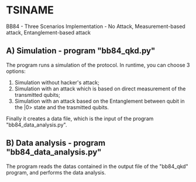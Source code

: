 # TSINAME
BB84 - Three Scenarios Implementation - No Attack, Measurement-based attack, Entanglement-based attack

A) Simulation - program "bb84_qkd.py"
------------------------------------
The program runs a simulation of the protocol. In runtime, you can choose 3 options:
1. Simulation without hacker's attack;
2. Simulation with an attack which is based on direct measurement of the transmitted qubits;
3. Simulation with an attack based on the Entanglement between qubit in the |0> state and the trasmitted qubits.

Finally it creates a data file, which is the input of the program "bb84_data_analysis.py".

B) Data analysis - program "bb84_data_analysis.py"
-------------------------------------------------
The program reads the datas contained in the output file of the "bb84_qkd" program, and performs the data analysis.
